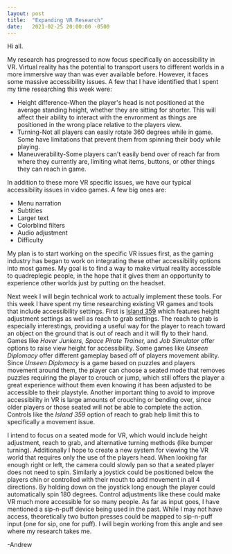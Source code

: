 ```yaml
---
layout: post
title:  "Expanding VR Research"
date:   2021-02-25 20:00:00 -0500
---
```

Hi all.

My research has progressed to now focus specifically on accessibility in VR. Virtual reality has the potential to transport users to different worlds in a more immersive way than was ever available before. However, it faces some massive accessibility issues. A few that I have identified that I spent my time researching this week were:
<ul>
    <li>Height difference-When the player's head is not positioned at the average standing height, whether they are sitting for shorter. This will affect their ability to interact with the envronment as things are positioned in the wrong place relative to the players view.</li>
    <li>Turning-Not all players can easily rotate 360 degrees while in game. Some have limitations that prevent them from spinning their body while playing.</li>
    <li>Maneuverability-Some players can't easily bend over of reach far from where they currently are, limiting what items, buttons, or other things they can reach in game.</li>
</ul>

In addition to these more VR specific issues, we have our typical accessibility issues in video games. A few big ones are:
<ul>
    <li>Menu narration</li>
    <li>Subtitles</li>
    <li>Larger text</li>
    <li>Colorblind filters</li>
    <li>Audio adjustment</li>
    <li>Difficulty</li>
</ul>

My plan is to start working on the specific VR issues first, as the gaming industry has began to work on integrating these other accessibility options into most games. My goal is to find a way to make virtual reality accessible to quadreplegic people, in the hope that it gives them an opportunity to experience other worlds just by putting on the headset.

Next week I will begin technical work to actually implement these tools. For this week I have spent my time researching existing VR games and tools that include accessibility settings. First is <a href="https://www.youtube.com/watch?v=fpPhz35c2qc&feature=youtu.be">Island 359</a> which features height adjustment settings as well as reach to grab settings. The reach to grab is especially interestings, providing a useful way for the player to reach toward an object on the ground that is out of reach and it will fly to their hand. Games like <em>Hover Junkers, Space Pirate Trainer,</em> and <em>Job Simulator</em> offer options to raise view height for accessibility. Some games like <em>Unseen Diplomacy</em> offer different gameplay based off of players movement ability. Since <em>Unseen Diplomacy</em> is a game based on puzzles and players movement around them, the player can choose a seated mode that removes puzzles requiring the player to crouch or jump, which still offers the player a great experience without them even knowing it has been adjusted to be accessible to their playstyle. Another important thing to avoid to improve accessibility in VR is large amounts of crouching or bending over, since older players or those seated will not be able to complete the action. Controls like the <em>Island 359</em> option of reach to grab help limit this to specifically a movement issue.

I intend to focus on a seated mode for VR, which would include height adjustment, reach to grab, and alternative turning methods (like bumper turning). Additionally I hope to create a new system for viewing the VR world that requires only the use of the players head. When looking far enough right or left, the camera could slowly pan so that a seated player does not need to spin. Similarly a joystick could be positioned below the players chin or controlled with their mouth to add movement in all 4 directions. By holding down on the joystick long enough the player could automatically spin 180 degrees. Control adjustments like these could make VR much more accessible for so many people. As far as input goes, I have mentioned a sip-n-puff device being used in the past. While I may not have access, theoretically two button presses could be mapped to sip-n-puff input (one for sip, one for puff). I will begin working from this angle and see where my research takes me.

-Andrew